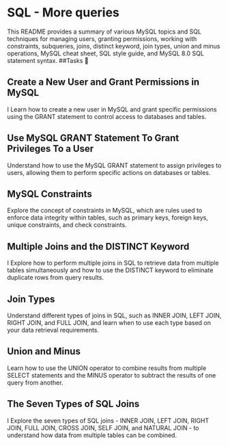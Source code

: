 
# SQL - More queries
This README provides a summary of various MySQL topics and SQL techniques for managing users, granting permissions, working with constraints, subqueries, joins, distinct keyword, join types, union and minus operations, MySQL cheat sheet, SQL style guide, and MySQL 8.0 SQL statement syntax.
##Tasks 📃
## Create a New User and Grant Permissions in MySQL
I Learn how to create a new user in MySQL and grant specific permissions using the GRANT statement to control access to databases and tables.
## Use MySQL GRANT Statement To Grant Privileges To a User
Understand how to use the MySQL GRANT statement to assign privileges to users, allowing them to perform specific actions on databases or tables.
## MySQL Constraints
Explore the concept of constraints in MySQL, which are rules used to enforce data integrity within tables, such as primary keys, foreign keys, unique constraints, and check constraints.
## Multiple Joins and the DISTINCT Keyword
I Explore how to perform multiple joins in SQL to retrieve data from multiple tables simultaneously and how to use the DISTINCT keyword to eliminate duplicate rows from query results.
## Join Types
Understand different types of joins in SQL, such as INNER JOIN, LEFT JOIN, RIGHT JOIN, and FULL JOIN, and learn when to use each type based on your data retrieval requirements.
## Union and Minus
Learn how to use the UNION operator to combine results from multiple SELECT statements and the MINUS operator to subtract the results of one query from another.
## The Seven Types of SQL Joins
I Explore the seven types of SQL joins - INNER JOIN, LEFT JOIN, RIGHT JOIN, FULL JOIN, CROSS JOIN, SELF JOIN, and NATURAL JOIN - to understand how data from multiple tables can be combined.

